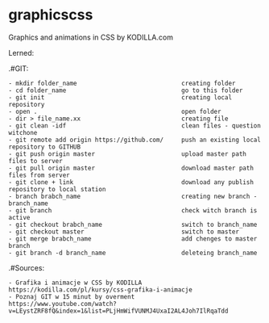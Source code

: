 # graphicscss
Graphics and animations in CSS by KODILLA.com

Lerned:

.#GIT:

	- mkdir folder_name								creating folder
	- cd folder_name								go to this folder
	- git init										creating local repository
	- open .										open folder
	- dir > file_name.xx							creating file
	- git clean -idf								clean files - question witchone
	- git remote add origin https://github.com/		push an existing local repository to GITHUB
	- git push origin master						upload master path files to server
	- git pull origin master						download master path files from server
	- git clone + link								download any publish repository to local station
	- branch brabch_name							creating new branch - branch_name
	- git branch									check witch branch is active
	- git checkout brabch_name						switch to branch_name
	- git checkout master							switch to master
	- git merge brabch_name							add chenges to master branch
	- git branch -d branch_name						deleteing branch_name
	
	
.#Sources:

	- Grafika i animacje w CSS by KODILLA
	https://kodilla.com/pl/kursy/css-grafika-i-animacje
	- Poznaj GIT w 15 minut by overment
	https://www.youtube.com/watch?v=LEystZRF8fQ&index=1&list=PLjHmWifVUNMJ4UxaI2AL4Joh7IlRqaTdd